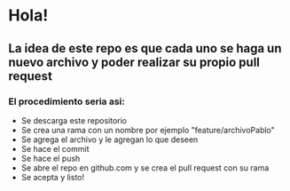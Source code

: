 # Hola!

## La idea de este repo es que cada uno se haga un nuevo archivo y poder realizar su propio pull request

### El procedimiento seria asi:
 - Se descarga este repositorio
 - Se crea una rama con un nombre por ejemplo "feature/archivoPablo"
 - Se agrega el archivo y le agregan lo que deseen
 - Se hace el commit
 - Se hace el push
 - Se abre el repo en github.com y se crea el pull request con su rama
 - Se acepta y listo!
